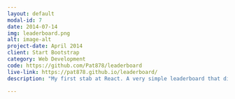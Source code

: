 ```yaml
---
layout: default
modal-id: 7
date: 2014-07-14
img: leaderboard.png
alt: image-alt
project-date: April 2014
client: Start Bootstrap
category: Web Development
code: https://github.com/Pat878/leaderboard
live-link: https://pat878.github.io/leaderboard/
description: "My first stab at React. A very simple leaderboard that displays the top Free Code Camp users."

---
```

